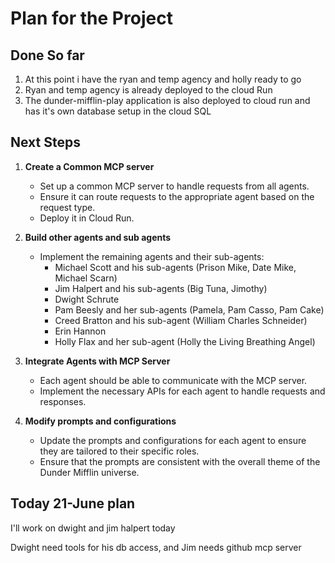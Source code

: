# Plan for the Project

## Done So far

1. At this point i have the ryan and temp agency and holly ready to go
2. Ryan and temp agency is already deployed to the cloud Run
3. The dunder-mifflin-play application is also deployed to cloud run and has it's own database setup in the cloud SQL

## Next Steps

1. **Create a Common MCP server**
    - Set up a common MCP server to handle requests from all agents.
    - Ensure it can route requests to the appropriate agent based on the request type.
    - Deploy it in Cloud Run.
  
2. **Build other agents and sub agents**
    - Implement the remaining agents and their sub-agents:
        - Michael Scott and his sub-agents (Prison Mike, Date Mike, Michael Scarn)
        - Jim Halpert and his sub-agents (Big Tuna, Jimothy)
        - Dwight Schrute
        - Pam Beesly and her sub-agents (Pamela, Pam Casso, Pam Cake)
        - Creed Bratton and his sub-agent (William Charles Schneider)
        - Erin Hannon
        - Holly Flax and her sub-agent (Holly the Living Breathing Angel)
3. **Integrate Agents with MCP Server**
    - Each agent should be able to communicate with the MCP server.
    - Implement the necessary APIs for each agent to handle requests and responses.
4. **Modify prompts and configurations**
    - Update the prompts and configurations for each agent to ensure they are tailored to their specific roles.
    - Ensure that the prompts are consistent with the overall theme of the Dunder Mifflin universe.


## Today 21-June plan

I'll work on dwight and jim halpert today

Dwight need tools for his db access,
and Jim needs github mcp server